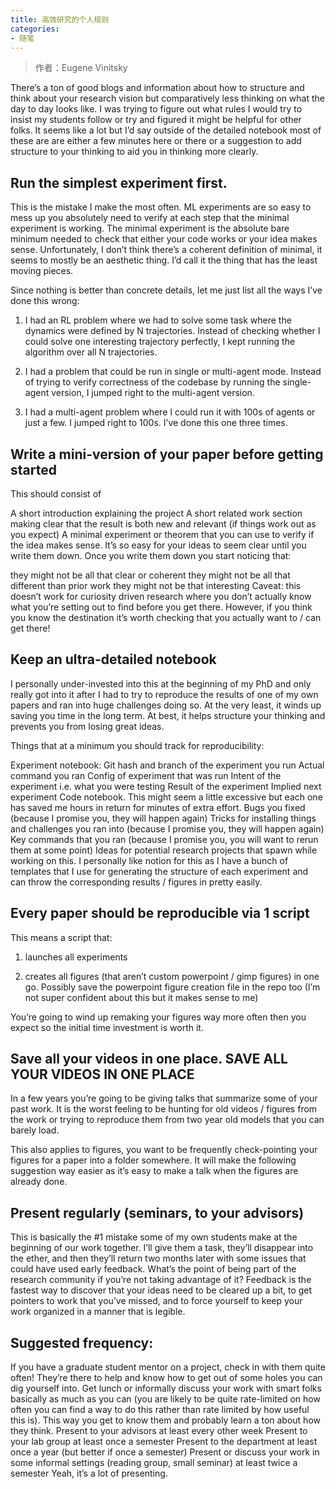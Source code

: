 ```yaml
---
title: 高效研究的个人规则
categories:
- 随笔
---
```

> 作者：Eugene Vinitsky

<!--
Personal Rules of Productive Research 
Caveats and intent: Painstakingly extracted via trial and error, ever evolving. Mostly an exercise to think through prior mistakes and avoid making them again. These are my personal rules, they might not work for you but it’s invariably a mistake when I stray from them. Given that I’m not the world’s most successful researcher (I’m not too shabby either though) maybe you’re better off taking advice from someone else. On the other hand, I would contend that these rules are universally useful.
-->


There’s a ton of good blogs and information about how to structure and think about your research vision but comparatively less thinking on what the day to day looks like. I was trying to figure out what rules I would try to insist my students follow or try and figured it might be helpful for other folks. It seems like a lot but I’d say outside of the detailed notebook most of these are are either a few minutes here or there or a suggestion to add structure to your thinking to aid you in thinking more clearly.

## Run the simplest experiment first.

This is the mistake I make the most often. ML experiments are so easy to mess up you absolutely need to verify at each step that the minimal experiment is working. The minimal experiment is the absolute bare minimum needed to check that either your code works or your idea makes sense. Unfortunately, I don’t think there’s a coherent definition of minimal, it seems to mostly be an aesthetic thing. I’d call it the thing that has the least moving pieces.

Since nothing is better than concrete details, let me just list all the ways I’ve done this wrong:

1) I had an RL problem where we had to solve some task where the dynamics were defined by N trajectories. Instead of checking whether I could solve one interesting trajectory perfectly, I kept running the algorithm over all N trajectories. 

2) I had a problem that could be run in single or multi-agent mode. Instead of trying to verify correctness of the codebase by running the single-agent version, I jumped right to the multi-agent version.

3) I had a multi-agent problem where I could run it with 100s of agents or just a few. I jumped right to 100s. I’ve done this one three times.

## Write a mini-version of your paper before getting started
This should consist of

A short introduction explaining the project
A short related work section making clear that the result is both new and relevant (if things work out as you expect)
A minimal experiment or theorem that you can use to verify if the idea makes sense.
It’s so easy for your ideas to seem clear until you write them down. Once you write them down you start noticing that:

they might not be all that clear or coherent
they might not be all that different than prior work
they might not be that interesting
Caveat: this doesn’t work for curiosity driven research where you don’t actually know what you’re setting out to find before you get there. However, if you think you know the destination it’s worth checking that you actually want to / can get there!

## Keep an ultra-detailed notebook
I personally under-invested into this at the beginning of my PhD and only really got into it after I had to try to reproduce the results of one of my own papers and ran into huge challenges doing so. At the very least, it winds up saving you time in the long term. At best, it helps structure your thinking and prevents you from losing great ideas.

Things that at a minimum you should track for reproducibility:

Experiment notebook:
Git hash and branch of the experiment you run
Actual command you ran
Config of experiment that was run
Intent of the experiment i.e. what you were testing
Result of the experiment
Implied next experiment
Code notebook. This might seem a little excessive but each one has saved me hours in return for minutes of extra effort.
Bugs you fixed (because I promise you, they will happen again)
Tricks for installing things and challenges you ran into (because I promise you, they will happen again)
Key commands that you ran (because I promise you, you will want to rerun them at some point)
Ideas for potential research projects that spawn while working on this.
I personally like notion for this as I have a bunch of templates that I use for generating the structure of each experiment and can throw the corresponding results / figures in pretty easily.

## Every paper should be reproducible via 1 script
This means a script that: 

1) launches all experiments

2) creates all figures (that aren’t custom powerpoint / gimp figures) in one go. Possibly save the powerpoint figure creation file in the repo too (I’m not super confident about this but it makes sense to me)

You’re going to wind up remaking your figures way more often then you expect so the initial time investment is worth it.

## Save all your videos in one place. SAVE ALL YOUR VIDEOS IN  ONE PLACE
In a few years you’re going to be giving talks that summarize some of your past work. It is the worst feeling to be hunting for old videos / figures from the work or trying to reproduce them from two year old models that you can barely load. 

This also applies to figures, you want to be frequently check-pointing your figures for a paper into a folder somewhere. It will make the following suggestion way easier as it’s easy to make a talk when the figures are already done.

## Present regularly (seminars, to your advisors)
This is basically the #1 mistake some of my own students make at the beginning of our work together. I’ll give them a task, they’ll disappear into the ether, and then they’ll return two months later with some issues that could have used early feedback. What’s the point of being part of the research community if you’re not taking advantage of it? Feedback is the fastest way to discover that your ideas need to be cleared up a bit, to get pointers to work that you’ve missed, and to force yourself to keep your work organized in a manner that is legible.

## Suggested frequency:

If you have a graduate student mentor on a project, check in with them quite often! They’re there to help and know how to get out of some holes you can dig yourself into. 
Get lunch or informally discuss your work with smart folks basically as much as you can (you are likely to be quite rate-limited on how often you can find a way to do this rather than rate limited by how useful this is). This way you get to know them and probably learn a ton about how they think.
Present to your advisors at least every other week
Present to your lab group at least once a semester
Present to the department at least once a year (but better if once a semester)
Present or discuss your work in some informal settings (reading group, small seminar) at least twice a semester
Yeah, it’s a lot of presenting.

